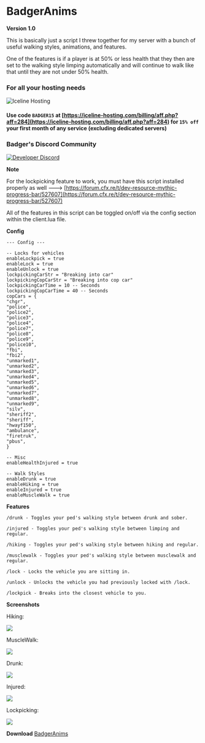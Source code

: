 # BadgerAnims

**Version 1.0** 

This is basically just a script I threw together for my server with a bunch of useful walking styles, animations, and features.

One of the features is if a player is at 50% or less health that they then are set to the walking style limping automatically and will continue to walk like that until they are not under 50% health.

### For all your hosting needs

![Iceline Hosting](https://i.gyazo.com/24c65c27acc53ce0656cda7e7ed29230.gif)

#### Use code `BADGER15` at [https://iceline-hosting.com/billing/aff.php?aff=284](https://iceline-hosting.com/billing/aff.php?aff=284) for `15% off` your first month of any service \(excluding dedicated servers\)

### Badger's Discord Community

[![Developer Discord](https://discordapp.com/api/guilds/597445834153525298/widget.png?style=banner4)](https://discord.com/invite/WjB5VFz)

**Note** 

For the lockpicking feature to work, you must have this script installed properly as well ---&gt; [https://forum.cfx.re/t/dev-resource-mythic-progress-bar/527607](https://forum.cfx.re/t/dev-resource-mythic-progress-bar/527607)

All of the features in this script can be toggled on/off via the config section within the client.lua file.

**Config**

```text
--- Config ---

-- Locks for vehicles
enableLockpick = true
enableLock = true
enableUnlock = true
lockpickingCarStr = "Breaking into car"
lockpickingCopCarStr = "Breaking into cop car"
lockpickingCarTime = 10 -- Seconds
lockpickingCopCarTime = 40 -- Seconds
copCars = {
"chgr",
"police",
"police2",
"police3",
"police4",
"police7",
"police8",
"police9",
"police10",
"fbi",
"fbi2",
"unmarked1",
"unmarked2",
"unmarked3",
"unmarked4",
"unmarked5",
"unmarked6",
"unmarked7",
"unmarked8",
"unmarked9",
"silv",
"sheriff2",
"sheriff",
"hwayf150",
"ambulance",
"firetruk",
"pbus",
}

-- Misc
enableHealthInjured = true

-- Walk Styles
enableDrunk = true
enableHiking = true
enableInjured = true
enableMuscleWalk = true
```

**Features** 

`/drunk - Toggles your ped's walking style between drunk and sober.`

`/injured - Toggles your ped's walking style between limping and regular.`

`/hiking - Toggles your ped's walking style between hiking and regular.`

`/musclewalk - Toggles your ped's walking style between musclewalk and regular.`

`/lock - Locks the vehicle you are sitting in.`

`/unlock - Unlocks the vehicle you had previously locked with /lock.`

`/lockpick - Breaks into the closest vehicle to you.`

**Screenshots**

Hiking: 

![](https://i.gyazo.com/b767489678f953b5f099e731d40dbc07.gif)

MuscleWalk: 

![](https://i.gyazo.com/5082d61bd58a3832c9230c0bde2dcd8c.gif)

Drunk:

![](https://i.gyazo.com/bdea07bffeda38ef29df5d51a6b5179f.gif)

Injured: 

![](https://i.gyazo.com/8371b3fe54928dd3e6edebf25343ef9d.gif)

Lockpicking:

![](https://i.gyazo.com/63ff9b93b136bfb86a8aca4be0cbe612.gif)

**Download** [BadgerAnims](https://github.com/TheWolfBadger/BadgerAnims)

